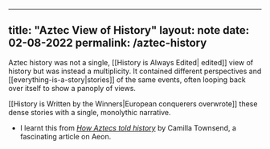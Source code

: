 
---
title: "Aztec View of History"
layout: note
date: 02-08-2022
permalink: /aztec-history
---

Aztec history was not a single, [[History is Always Edited| edited]] view of history but was instead a multiplicity. It contained different perspectives and [[everything-is-a-story|stories]] of the same events, often looping back over itself to show a panoply of views.

[[History is Written by the Winners|European conquerers overwrote]] these dense stories with a single, monolythic narrative.

- I learnt this from *<a href="https://aeon.co/essays/for-the-wanderers-who-became-the-aztecs-history-was-a-chorus-of-voices" >How Aztecs told history</a>* by Camilla Townsend, a fascinating article on Aeon.
